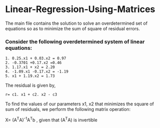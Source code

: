 # Linear-Regression-Using-Matrices
The main file contains the solution to solve an overdetermined set of equations so as to minimize the sum of square of residual errors. 

### Consider the following overdetermined system of linear equations:
    1. 0.25.x1 + 0.03.x2 = 0.97
    2. -0.3701 +0.17.x2 =0.46
    3. 1.17.x1 + x2 = 2.20
    4. -1.09.x1 -0.17.x2 = -1.19
    5. x1 + 1.19.x2 = 1.73 

The residual is given by,
    
    r= c1. x1 + c2. x2 - c3
 
To find the values of our parameters x1, x2 that minimizes the square of sum of residuals, we perform the following matrix operation:

X= (A<sup>T</sup>A)<sup>-1</sup>A<sup>T</sup>b , given that (A<sup>T</sup>A) is invertible


